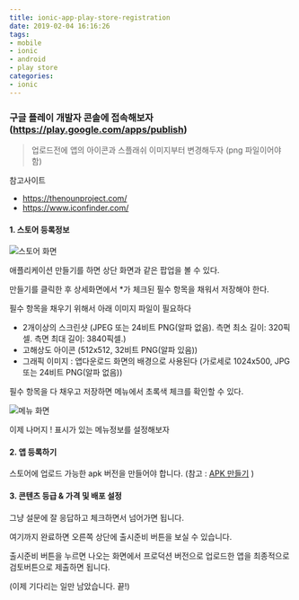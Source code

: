 ```yaml
---
title: ionic-app-play-store-registration
date: 2019-02-04 16:16:26
tags:
- mobile
- ionic
- android
- play store
categories:
- ionic
---
```

### 구글 플레이 개발자 콘솔에 접속해보자 (https://play.google.com/apps/publish)

> 업로드전에 앱의 아이콘과 스플래쉬 이미지부터 변경해두자 (png 파일이어야 함)

참고사이트 
- https://thenounproject.com/
- https://www.iconfinder.com/

#### 1. 스토어 등록정보 

![스토어 화면](/images/ionic/play_store.png "스토어 화면")

애플리케이션 만들기를 하면 상단 화면과 같은 팝업을 볼 수 있다.

만들기를 클릭한 후 상세화면에서 *가 체크된 필수 항목을 채워서 저장해야 한다.

필수 항목을 채우기 위해서 아래 이미지 파일이 필요하다

- 2개이상의 스크린샷 (JPEG 또는 24비트 PNG(알파 없음). 측면 최소 길이: 320픽셀. 측면 최대 길이: 3840픽셀.)
- 고해상도 아이콘 (512x512, 32비트 PNG(알파 있음))
- 그래픽 이미지 : 앱다운로드 화면의 배경으로 사용된다 (가로세로 1024x500, JPG 또는 24비트 PNG(알파 없음))

필수 항목을 다 채우고 저장하면 메뉴에서 초록색 체크를 확인할 수 있다.

![메뉴 화면](/images/ionic/play_store_menu.png "메뉴 화면")

이제 나머지 ! 표시가 있는 메뉴정보를 설정해보자

#### 2. 앱 등록하기

스토어에 업로드 가능한 apk 버전을 만들어야 합니다.
(참고 :  [APK 만들기](https://j2yes.github.io/ionic-2/make-android-jar/) )

#### 3. 콘텐츠 등급 & 가격 및 배포 설정

그냥 설문에 잘 응답하고 체크하면서 넘어가면 됩니다. 

여기까지 완료하면 오른쪽 상단에 출시준비 버튼을 보실 수 있습니다. 

출시준비 버튼을 누르면 나오는 화면에서 프로덕션 버전으로 업로드한 앱을 최종적으로 검토버튼으로 제출하면 됩니다.

(이제 기다리는 일만 남았습니다. 끝!)